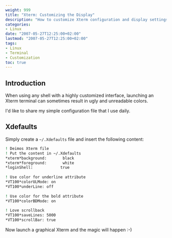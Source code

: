 ```yaml
---
weight: 999
title: "Xterm: Customizing the Display"
description: "How to customize Xterm configuration and display settings for better readability"
categories:
- Linux
date: "2007-05-27T12:25:00+02:00"
lastmod: "2007-05-27T12:25:00+02:00"
tags:
- Linux
- Terminal
- Customization
toc: true
---
```


## Introduction

When using any shell with a highly customized interface, launching an Xterm terminal can sometimes result in ugly and unreadable colors.

I'd like to share my simple configuration file that I use daily.

## Xdefaults

Simply create a `~/.Xdefaults` file and insert the following content:

```bash
! Deimos Xterm file
! Put the content in ~/.Xdefaults
*xterm*background:       black
*xterm*foreground:       white
*loginShell:            true
 
! Use color for underline attribute
*VT100*colorULMode: on
*VT100*underLine: off
 
! Use color for the bold attribute
*VT100*colorBDMode: on
 
! Love scrollback
*VT100*saveLines: 5000
*VT100*scrollBar: true
```

Now launch a graphical Xterm and the magic will happen :-)
